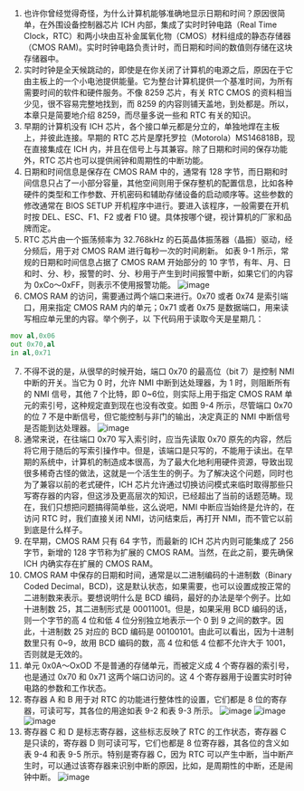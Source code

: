 1. 也许你曾经觉得奇怪，为什么计算机能够准确地显示日期和时间？原因很简单，在外围设备控制器芯片 ICH 内部，集成了实时时钟电路（Real Time Clock，RTC）和两小块由互补金属氧化物（CMOS）材料组成的静态存储器（CMOS RAM)。实时时钟电路负责计时，而日期和时间的数值则存储在这块存储器中。
2. 实时时钟是全天候跳动的，即使是在你关闭了计算机的电源之后，原因在于它由主板上的一个小电池提供能量。它为整台计算机提供一个基准时间，为所有需要时间的软件和硬件服务。不像 8259 芯片，有关 RTC CMOS 的资料相当少见，很不容易完整地找到，而 8259 的内容则铺天盖地，到处都是。所以，本章只是简要地介绍 8259，而尽量多说一些和 RTC 有关的知识。
3. 早期的计算机没有 ICH 芯片，各个接口单元都是分立的，单独地焊在主板上，并彼此连接。早期的 RTC 芯片是摩托罗拉（Motorola）MS146818B，现在直接集成在 ICH 内，并且在信号上与其兼容。除了日期和时间的保存功能外，RTC 芯片也可以提供闹钟和周期性的中断功能。
4. 日期和时间信息是保存在 CMOS RAM 中的，通常有 128 字节，而日期和时间信息只占了一小部分容量，其他空间则用于保存整机的配置信息，比如各种硬件的类型和工作参数、开机密码和辅助存储设备的启动顺序等。这些参数的修改通常在 BIOS SETUP 开机程序中进行。要进入该程序，一般需要在开机时按 DEL、ESC、F1、F2 或者 F10 键。具体按哪个键，视计算机的厂家和品牌而定。
5. RTC 芯片由一个振荡频率为 32.768kHz 的石英晶体振荡器（晶振）驱动，经分频后，用于对 CMOS RAM 进行每秒一次的时间刷新。
如表 9-1 所示，常规的日期和时间信息占据了 CMOS RAM 开始部分的 10 字节，有年、月、日和时、分、秒，报警的时、分、秒用于产生到时间报警中断，如果它们的内容为 0xCo～0xFF，则表示不使用报警功能。
![image](https://user-images.githubusercontent.com/32811372/207762581-b1a84af9-4b7b-43cc-b897-8d85ca0e3a06.png)
6. CMOS RAM 的访问，需要通过两个端口来进行。0x70 或者 0x74 是索引端口，用来指定 CMOS RAM 内的单元；0x71 或者 0x75 是数据端口，用来读写相应单元里的内容。举个例子，以
下代码用于读取今天是星期几：
``` asm
mov al,0x06
out 0x70,al
in al,0x71
```
7. 不得不说的是，从很早的时候开始，端口 0x70 的最高位（bit 7）是控制 NMI 中断的开关。当它为 0 时，允许 NMI 中断到达处理器，为 1 时，则阻断所有的 NMI 信号，其他 7 个比特，即 0~6位，则实际上用于指定 CMOS RAM 单元的索引号，这种规定直到现在也没有改变。如图 9-4 所示，尽管端口 0x70 的位 7 不是中断信号，但它能控制与非门的输出，决定真正的 NMI 中断信号是否能到达处理器。
![image](https://user-images.githubusercontent.com/32811372/207763410-4ca8f88a-fd6e-4ff5-8d94-5c37190365c7.png)
8. 通常来说，在往端口 0x70 写入索引时，应当先读取 0x70 原先的内容，然后将它用于随后的写索引操作中。但是，该端口是只写的，不能用于读出。在早期的系统中，计算机的制造成本很高，为了最大化地利用硬件资源，导致出现很多稀奇古怪的做法，这就是一个活生生的例子。为了解决这个问题，同时也为了兼容以前的老式硬件，ICH 芯片允许通过切换访问模式来临时取得那些只写寄存器的内容，但这涉及更高层次的知识，已经超出了当前的话题范畴。现在，我们只想把问题搞得简单些，这么说吧，NMI 中断应当始终是允许的，在访问 RTC 时，我们直接关闭 NMI，访问结束后，再打开 NMI，而不管它以前到底是什么样子。
9. 在早期，CMOS RAM 只有 64 字节，而最新的 ICH 芯片内则可能集成了 256 字节，新增的 128 字节称为扩展的 CMOS RAM。当然，在此之前，要先确保 ICH 内确实存在扩展的 CMOS RAM。
10. CMOS RAM 中保存的日期和时间，通常是以二进制编码的十进制数（Binary Coded Decimal，BCD)，这是默认状态，如果需要，也可以设置成按正常的二进制数来表示。要想说明什么是 BCD 编码，最好的办法是举个例子。比如十进制数 25，其二进制形式是 00011001。但是，如果采用 BCD 编码的话，则一个字节的高 4 位和低 4 位分别独立地表示一个 0 到 9 之间的数字。因此，十进制数 25 对应的 BCD 编码是 00100101。由此可以看出，因为十进制数里只有 0~9，故用 BCD 编码的数，高 4 位和低 4 位都不允许大于 1001，否则就是无效的。
11. 单元 0x0A～OxOD 不是普通的存储单元，而被定义成 4 个寄存器的索引号，也是通过 0x70 和 0x71 这两个端口访问的。这 4 个寄存器用于设置实时时钟电路的参数和工作状态。
12. 寄存器 A 和 B 用于对 RTC 的功能进行整体性的设置，它们都是 8 位的寄存器，可读可写，其各位的用途如表 9-2 和表 9-3 所示。
![image](https://user-images.githubusercontent.com/32811372/207764971-72e75a50-2187-45d1-b8a6-8bdfb2c5c0ce.png)
![image](https://user-images.githubusercontent.com/32811372/207765371-026cac37-2079-45b4-acf9-3a9d0630409a.png)
![image](https://user-images.githubusercontent.com/32811372/207765309-a65357d9-57dc-48a6-b4e2-5047b530e147.png)
13. 寄存器 C 和 D 是标志寄存器，这些标志反映了 RTC 的工作状态，寄存器 C 是只读的，寄存器 D 则可读可写，它们也都是 8 位寄存器，其各位的含义如表 9-4 和表 9-5 所示。特别是寄存器 C，因为 RTC 可以产生中断，当中断产生时，可以通过该寄存器来识别中断的原因，比如，是周期性的中断，还是闹钟中断。
![image](https://user-images.githubusercontent.com/32811372/207765983-d75de677-c2f0-481a-93de-0fa7178386e0.png)

